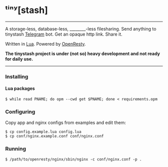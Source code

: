 # ᵗⁱⁿʸ[stash]

------------------------------------------------------------------------------

A storage-less, database-less, \_\_\_\_\_\_\_\_-less filesharing. Send anything to tinystash [Telegram][telegram] bot. Get an opaque http link. Share it.

Written in [Lua][lua]. Powered by [OpenResty][openresty].

**The tinystash project is under (not so) heavy development and not ready for daily use.**

------------------------------------------------------------------------------


### Installing

#### Lua packages

```shell
$ while read PNAME; do opm --cwd get $PNAME; done < requirements.opm
```


### Configuring

Copy app and nginx configs from examples and edit them:

```shell
$ cp config.example.lua config.lua
$ cp conf/nginx.example.conf conf/nginx.conf
```


### Running

```shell
$ /path/to/openresty/nginx/sbin/nginx -c conf/nginx.conf -p .
```


[telegram]: http://telegram.org/
[lua]: https://lua.org/
[openresty]: https://openresty.org/

